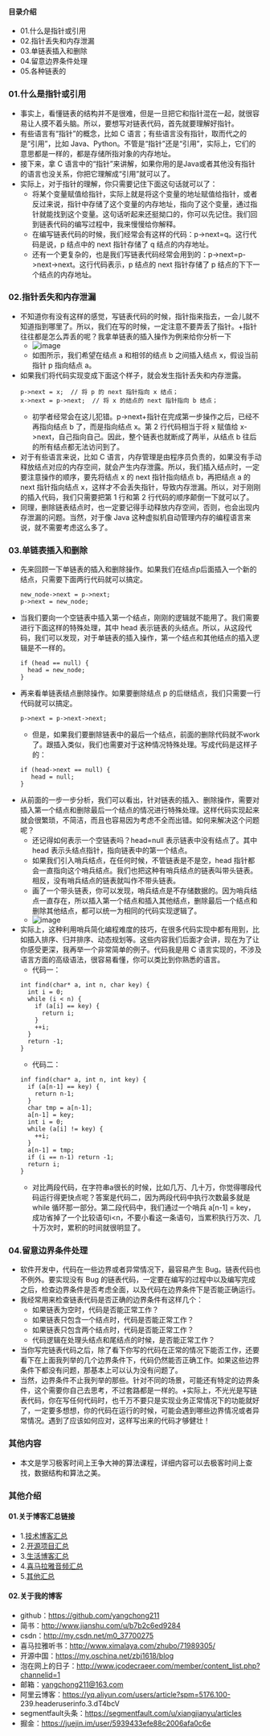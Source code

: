 #### 目录介绍
- 01.什么是指针或引用
- 02.指针丢失和内存泄漏
- 03.单链表插入和删除
- 04.留意边界条件处理
- 05.各种链表的



### 01.什么是指针或引用
- 事实上，看懂链表的结构并不是很难，但是一旦把它和指针混在一起，就很容易让人摸不着头脑。所以，要想写对链表代码，首先就要理解好指针。
- 有些语言有“指针”的概念，比如 C 语言；有些语言没有指针，取而代之的是“引用”，比如 Java、Python。不管是“指针”还是“引用”，实际上，它们的意思都是一样的，都是存储所指对象的内存地址。
- 接下来，拿 C 语言中的“指针”来讲解，如果你用的是Java或者其他没有指针的语言也没关系，你把它理解成“引用”就可以了。
- 实际上，对于指针的理解，你只需要记住下面这句话就可以了：
    - 将某个变量赋值给指针，实际上就是将这个变量的地址赋值给指针，或者反过来说，指针中存储了这个变量的内存地址，指向了这个变量，通过指针就能找到这个变量。这句话听起来还挺拗口的，你可以先记住。我们回到链表代码的编写过程中，我来慢慢给你解释。
    - 在编写链表代码的时候，我们经常会有这样的代码：p->next=q。这行代码是说，p 结点中的 next 指针存储了 q 结点的内存地址。
    - 还有一个更复杂的，也是我们写链表代码经常会用到的：p->next=p->next->next。这行代码表示，p 结点的 next 指针存储了 p 结点的下下一个结点的内存地址。

 


### 02.指针丢失和内存泄漏
- 不知道你有没有这样的感觉，写链表代码的时候，指针指来指去，一会儿就不知道指到哪里了。所以，我们在写的时候，一定注意不要弄丢了指针。+指针往往都是怎么弄丢的呢？我拿单链表的插入操作为例来给你分析一下
    - ![image](https://upload-images.jianshu.io/upload_images/4432347-c480f39955b65fa5.png?imageMogr2/auto-orient/strip%7CimageView2/2/w/1240)
    - 如图所示，我们希望在结点 a 和相邻的结点 b 之间插入结点 x，假设当前指针 p 指向结点 a。
- 如果我们将代码实现变成下面这个样子，就会发生指针丢失和内存泄露。
    ```
    p->next = x;  // 将 p 的 next 指针指向 x 结点；
    x->next = p->next;  // 将 x 的结点的 next 指针指向 b 结点；
    ```
    - 初学者经常会在这儿犯错。p->next+指针在完成第一步操作之后，已经不再指向结点 b 了，而是指向结点 x。第 2 行代码相当于将 x 赋值给 x->next，自己指向自己。因此，整个链表也就断成了两半，从结点 b 往后的所有结点都无法访问到了。
- 对于有些语言来说，比如 C 语言，内存管理是由程序员负责的，如果没有手动释放结点对应的内存空间，就会产生内存泄露。所以，我们插入结点时，一定要注意操作的顺序，要先将结点 x 的 next 指针指向结点 b，再把结点 a 的 next 指针指向结点 x，这样才不会丢失指针，导致内存泄漏。所以，对于刚刚的插入代码，我们只需要把第 1 行和第 2 行代码的顺序颠倒一下就可以了。
- 同理，删除链表结点时，也一定要记得手动释放内存空间，否则，也会出现内存泄漏的问题。当然，对于像 Java 这种虚拟机自动管理内存的编程语言来说，就不需要考虑这么多了。



### 03.单链表插入和删除
- 先来回顾一下单链表的插入和删除操作。如果我们在结点p后面插入一个新的结点，只需要下面两行代码就可以搞定。
    ```
    new_node->next = p->next;
    p->next = new_node;
    ```
- 当我们要向一个空链表中插入第一个结点，刚刚的逻辑就不能用了。我们需要进行下面这样的特殊处理，其中 head 表示链表的头结点。所以，从这段代码，我们可以发现，对于单链表的插入操作，第一个结点和其他结点的插入逻辑是不一样的。
    ```
    if (head == null) {
      head = new_node;
    }
    ```
- 再来看单链表结点删除操作。如果要删除结点 p 的后继结点，我们只需要一行代码就可以搞定。
    ```
    p->next = p->next->next;
    ```
    - 但是，如果我们要删除链表中的最后一个结点，前面的删除代码就不work了。跟插入类似，我们也需要对于这种情况特殊处理。写成代码是这样子的：
    ```
    if (head->next == null) {
       head = null;
    }
    ```
- 从前面的一步一步分析，我们可以看出，针对链表的插入、删除操作，需要对插入第一个结点和删除最后一个结点的情况进行特殊处理。这样代码实现起来就会很繁琐，不简洁，而且也容易因为考虑不全而出错。如何来解决这个问题呢？
    - 还记得如何表示一个空链表吗？head=null 表示链表中没有结点了。其中 head 表示头结点指针，指向链表中的第一个结点。
    - 如果我们引入哨兵结点，在任何时候，不管链表是不是空，head 指针都会一直指向这个哨兵结点。我们也把这种有哨兵结点的链表叫带头链表。相反，没有哨兵结点的链表就叫作不带头链表。
    - 画了一个带头链表，你可以发现，哨兵结点是不存储数据的。因为哨兵结点一直存在，所以插入第一个结点和插入其他结点，删除最后一个结点和删除其他结点，都可以统一为相同的代码实现逻辑了。
    - ![image](https://upload-images.jianshu.io/upload_images/4432347-757801814d32d25f.png?imageMogr2/auto-orient/strip%7CimageView2/2/w/1240)
- 实际上，这种利用哨兵简化编程难度的技巧，在很多代码实现中都有用到，比如插入排序、归并排序、动态规划等。这些内容我们后面才会讲，现在为了让你感受更深，我再举一个非常简单的例子。代码我是用 C 语言实现的，不涉及语言方面的高级语法，很容易看懂，你可以类比到你熟悉的语言。
    - 代码一：
    ```
    int find(char* a, int n, char key) {
      int i = 0;
      while (i < n) {
        if (a[i] == key) {
          return i;
        }
        ++i;
      }
      return -1;
    }
    ```
    - 代码二：
    ```
    inf find(char* a, int n, int key) {
      if (a[n-1] == key) {
        return n-1;
      }
      char tmp = a[n-1];
      a[n-1] = key;
      int i = 0;
      while (a[i] != key) {
        ++i;
      }
      a[n-1] = tmp;
      if (i == n-1) return -1;
      return i;
    }
    ```
    - 对比两段代码，在字符串a很长的时候，比如几万、几十万，你觉得哪段代码运行得更快点呢？答案是代码二，因为两段代码中执行次数最多就是 while 循环那一部分。第二段代码中，我们通过一个哨兵  a[n-1] = key，成功省掉了一个比较语句i<n，不要小看这一条语句，当累积执行万次、几十万次时，累积的时间就很明显了。

 

### 04.留意边界条件处理
- 软件开发中，代码在一些边界或者异常情况下，最容易产生 Bug。链表代码也不例外。要实现没有 Bug 的链表代码，一定要在编写的过程中以及编写完成之后，检查边界条件是否考虑全面，以及代码在边界条件下是否能正确运行。
- 我经常用来检查链表代码是否正确的边界条件有这样几个：
    - 如果链表为空时，代码是否能正常工作？
    - 如果链表只包含一个结点时，代码是否能正常工作？
    - 如果链表只包含两个结点时，代码是否能正常工作？
    - 代码逻辑在处理头结点和尾结点的时候，是否能正常工作？
- 当你写完链表代码之后，除了看下你写的代码在正常的情况下能否工作，还要看下在上面我列举的几个边界条件下，代码仍然能否正确工作。如果这些边界条件下都没有问题，那基本上可以认为没有问题了。
- 当然，边界条件不止我列举的那些。针对不同的场景，可能还有特定的边界条件，这个需要你自己去思考，不过套路都是一样的。+实际上，不光光是写链表代码，你在写任何代码时，也千万不要只是实现业务正常情况下的功能就好了，一定要多想想，你的代码在运行的时候，可能会遇到哪些边界情况或者异常情况。遇到了应该如何应对，这样写出来的代码才够健壮！




### 其他内容
- 本文是学习极客时间上王争大神的算法课程，详细内容可以去极客时间上查找，数据结构和算法之美。


### 其他介绍
#### 01.关于博客汇总链接
- 1.[技术博客汇总](https://www.jianshu.com/p/614cb839182c)
- 2.[开源项目汇总](https://blog.csdn.net/m0_37700275/article/details/80863574)
- 3.[生活博客汇总](https://blog.csdn.net/m0_37700275/article/details/79832978)
- 4.[喜马拉雅音频汇总](https://www.jianshu.com/p/f665de16d1eb)
- 5.[其他汇总](https://www.jianshu.com/p/53017c3fc75d)



#### 02.关于我的博客
- github：https://github.com/yangchong211
- 简书：http://www.jianshu.com/u/b7b2c6ed9284
- csdn：http://my.csdn.net/m0_37700275
- 喜马拉雅听书：http://www.ximalaya.com/zhubo/71989305/
- 开源中国：https://my.oschina.net/zbj1618/blog
- 泡在网上的日子：http://www.jcodecraeer.com/member/content_list.php?channelid=1
- 邮箱：yangchong211@163.com
- 阿里云博客：https://yq.aliyun.com/users/article?spm=5176.100- 239.headeruserinfo.3.dT4bcV
- segmentfault头条：https://segmentfault.com/u/xiangjianyu/articles
- 掘金：https://juejin.im/user/5939433efe88c2006afa0c6e





